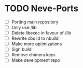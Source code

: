 # TODO Neve-Ports

- [ ] Porting main repository
- [ ] Only use /lib
- [ ] Delete libexec in favour of /lib
- [ ] Rewrite cbuild to nbuild
- [ ] Make more optimizations
- [ ] Sign build
- [ ] Remove chimera keys
- [ ] Make development repo
